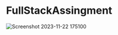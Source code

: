 # FullStackAssingment
![Screenshot 2023-11-22 175100](https://github.com/hanishtharwani123/FullStackAssingment/assets/104623869/d8c3b9fd-ab20-42b7-b635-4d7d1b46ff98)
